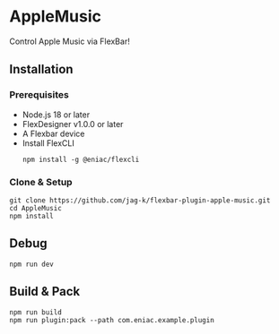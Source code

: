 # AppleMusic

Control Apple Music via FlexBar!

## Installation


### **Prerequisites**

- Node.js 18 or later  
- FlexDesigner v1.0.0 or later  
- A Flexbar device 
- Install FlexCLI  
  ```
  npm install -g @eniac/flexcli
  ```

### Clone & Setup

```
git clone https://github.com/jag-k/flexbar-plugin-apple-music.git
cd AppleMusic
npm install
```

## Debug

```
npm run dev
```

## Build & Pack

```
npm run build
npm run plugin:pack --path com.eniac.example.plugin
```
  
